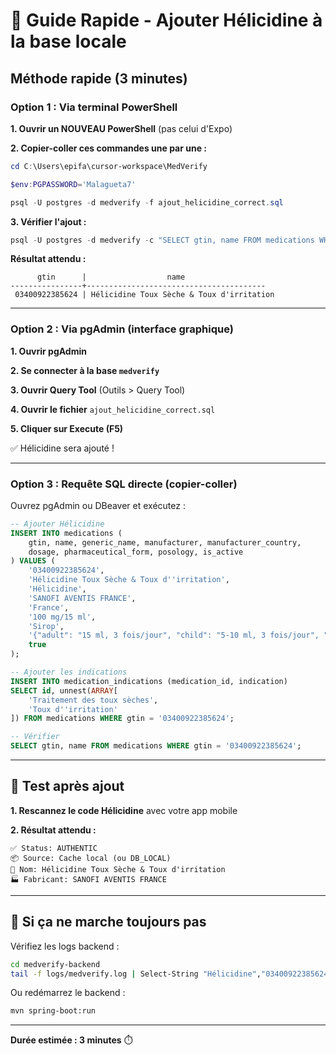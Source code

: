 # 💊 Guide Rapide - Ajouter Hélicidine à la base locale

## Méthode rapide (3 minutes)

### Option 1 : Via terminal PowerShell

**1. Ouvrir un NOUVEAU PowerShell** (pas celui d'Expo)

**2. Copier-coller ces commandes une par une :**

```powershell
cd C:\Users\epifa\cursor-workspace\MedVerify
```

```powershell
$env:PGPASSWORD='Malagueta7'
```

```powershell
psql -U postgres -d medverify -f ajout_helicidine_correct.sql
```

**3. Vérifier l'ajout :**

```powershell
psql -U postgres -d medverify -c "SELECT gtin, name FROM medications WHERE gtin = '03400922385624';"
```

**Résultat attendu :**

```
      gtin      |                  name
----------------+----------------------------------------
 03400922385624 | Hélicidine Toux Sèche & Toux d'irritation
```

---

### Option 2 : Via pgAdmin (interface graphique)

**1. Ouvrir pgAdmin**

**2. Se connecter à la base `medverify`**

**3. Ouvrir Query Tool** (Outils > Query Tool)

**4. Ouvrir le fichier** `ajout_helicidine_correct.sql`

**5. Cliquer sur Execute (F5)**

✅ Hélicidine sera ajouté !

---

### Option 3 : Requête SQL directe (copier-coller)

Ouvrez pgAdmin ou DBeaver et exécutez :

```sql
-- Ajouter Hélicidine
INSERT INTO medications (
    gtin, name, generic_name, manufacturer, manufacturer_country,
    dosage, pharmaceutical_form, posology, is_active
) VALUES (
    '03400922385624',
    'Hélicidine Toux Sèche & Toux d''irritation',
    'Hélicidine',
    'SANOFI AVENTIS FRANCE',
    'France',
    '100 mg/15 ml',
    'Sirop',
    '{"adult": "15 ml, 3 fois/jour", "child": "5-10 ml, 3 fois/jour", "maxDailyDose": 45, "unit": "ml", "frequency": "3 fois/jour"}'::jsonb,
    true
);

-- Ajouter les indications
INSERT INTO medication_indications (medication_id, indication)
SELECT id, unnest(ARRAY[
    'Traitement des toux sèches',
    'Toux d''irritation'
]) FROM medications WHERE gtin = '03400922385624';

-- Vérifier
SELECT gtin, name FROM medications WHERE gtin = '03400922385624';
```

---

## 🧪 Test après ajout

**1. Rescannez le code Hélicidine** avec votre app mobile

**2. Résultat attendu :**

```
✅ Status: AUTHENTIC
📦 Source: Cache local (ou DB_LOCAL)
💊 Nom: Hélicidine Toux Sèche & Toux d'irritation
🏭 Fabricant: SANOFI AVENTIS FRANCE
```

---

## 🚀 Si ça ne marche toujours pas

Vérifiez les logs backend :

```bash
cd medverify-backend
tail -f logs/medverify.log | Select-String "Hélicidine","03400922385624"
```

Ou redémarrez le backend :

```bash
mvn spring-boot:run
```

---

**Durée estimée : 3 minutes** ⏱️




